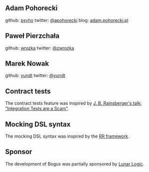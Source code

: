 ## Adam Pohorecki

github: [psyho][psyho]
twitter: [@apohorecki][apohorecki]
blog: [adam.pohorecki.pl][blog]

## Paweł Pierzchała

github: [wrozka][wrozka]
twitter: [@zwrozka][zwrozka]

## Marek Nowak

github: [yundt][yundt]
twitter: [@yundt][yundt]

## Contract tests

The contract tests feature was inspired by [J. B. Rainsberger's talk: "Integration Tests are a Scam"][scam].

## Mocking DSL syntax

The mocking DSL syntax was inspired by the [RR framework][rr].

## Sponsor

The development of Bogus was partially sponsored by [Lunar Logic][llp].

[llp]: http://www.lunarlogicpolska.com

[psyho]: https://github.com/psyho
[apohorecki]: http://twitter.com/apohorecki
[blog]: http://adam.pohorecki.pl

[wrozka]: https://github.com/wrozka
[zwrozka]: http://twitter.com/zwrozka

[yundt]: https://github.com/yundt
[yundt]: http://twitter.com/yundt

[scam]: http://www.infoq.com/presentations/integration-tests-scam
[rr]: https://github.com/btakita/rr
